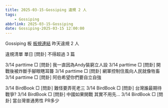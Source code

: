 ```yaml
---
title: 2025-03-15-Gossiping 違規 2 人
tags:
    - Gossiping
abbrlink: 2025-03-15-Gossiping
date: Gossiping-2025-03-15 12:00:00
---
```

Gossiping 板 [板規連結](https://www.ptt.cc/bbs/Gossiping/M.1637425085.A.07D.html)
昨天違規 2 人
<!-- more -->

違規清單
單日 [問卦] 不得超過 3 篇

3/14 parttime □ [問卦] 我一直因為Andy裝窮立人設
3/14 parttime □ [問卦] 開戰後被炸斷手腳眼瞎耳聾
3/14 parttime □ [問卦] 網軍控制住風向人民就像牲畜
3/14 parttime □ [問卦] 阿伯希望你們要自立自強

3/14 BirdBook □ [問卦] 難怪要弄死老三
3/14 BirdBook □ [問卦] 台灣誰最期待戰爭?
3/14 BirdBook □ [問卦] 中國如果開戰 其實不用先…
3/14 BirdBook □ [問卦] 當台灣普通男性 PR多少